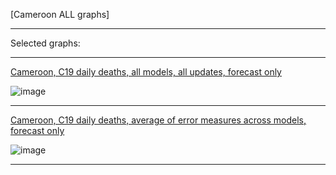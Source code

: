 [Cameroon ALL graphs]

***

Selected graphs:

***

[Cameroon, C19 daily deaths, all models, all updates, forecast only](https://github.com/pourmalek/CovidLongitudinalResults/blob/main/results/countries/Cameroon/graph%2002%20Cameroon%20ALL%20MODELS%20C19%20daily%20deaths%20all%20updates.pdf)

![image](https://github.com/pourmalek/CovidLongitudinalResults/assets/30849720/61c7ff4c-550c-4089-9c15-f6779a98941f)

***

[Cameroon, C19 daily deaths, average of error measures across models, forecast only](https://github.com/pourmalek/CovidLongitudinalResults/blob/main/results/countries/Cameroon/graph%2013b%20Cameroon%20ALL%20MODELS%20C19%20daily%20deaths%2C%20error%20measures%20across%20models.pdf)

![image](https://github.com/pourmalek/CovidLongitudinalResults/assets/30849720/cb107bc5-7d7e-4000-b415-ffb1610ab19d)

***
